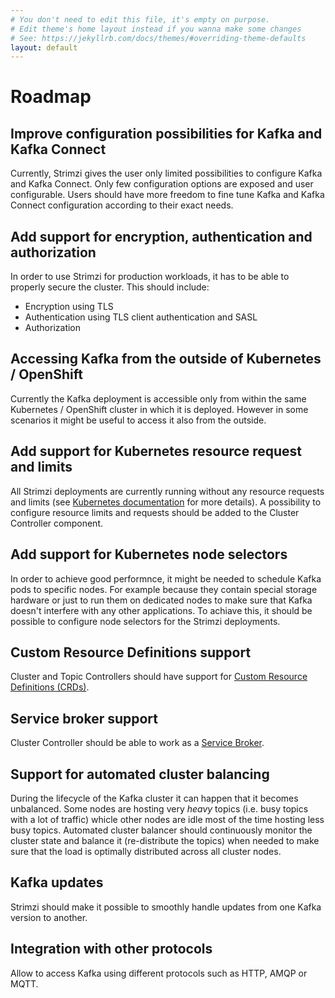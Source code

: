```yaml
---
# You don't need to edit this file, it's empty on purpose.
# Edit theme's home layout instead if you wanna make some changes
# See: https://jekyllrb.com/docs/themes/#overriding-theme-defaults
layout: default
---
```


# Roadmap

## Improve configuration possibilities for Kafka and Kafka Connect

Currently, Strimzi gives the user only limited possibilities to configure Kafka and Kafka Connect. Only few 
configuration options are exposed and user configurable. Users should have more freedom to fine tune Kafka and 
Kafka Connect configuration according to their exact needs.

## Add support for encryption, authentication and authorization

In order to use Strimzi for production workloads, it has to be able to properly secure the cluster. This should 
include:

* Encryption using TLS
* Authentication using TLS client authentication and SASL
* Authorization

## Accessing Kafka from the outside of Kubernetes / OpenShift

Currently the Kafka deployment is accessible only from within the same Kubernetes / OpenShift cluster in which it is 
deployed. However in some scenarios it might be useful to access it also from the outside.

## Add support for Kubernetes resource request and limits

All Strimzi deployments are currently running without any resource requests and limits (see 
[Kubernetes documentation](https://kubernetes.io/docs/concepts/configuration/manage-compute-resources-container/) 
for more details). A possibility to configure resource limits and requests should be added to the Cluster Controller 
component.

## Add support for Kubernetes node selectors

In order to achieve good performnce, it might be needed to schedule Kafka pods to specific nodes. For example because 
they contain special storage hardware or just to run them on dedicated nodes to make sure that Kafka doesn't interfere 
with any other applications. To achiave this, it should be possible to configure node selectors for the Strimzi 
deployments.

## Custom Resource Definitions support

Cluster and Topic Controllers should have support for [Custom Resource Definitions (CRDs)](https://kubernetes.io/docs/concepts/api-extension/custom-resources/).

## Service broker support

Cluster Controller should be able to work as a [Service Broker](https://www.openservicebrokerapi.org/).

## Support for automated cluster balancing

During the lifecycle of the Kafka cluster it can happen that it becomes unbalanced. Some nodes are hosting very _heavy_ 
topics (i.e. busy topics with a lot of traffic) whicle other nodes are idle most of the time hosting less busy topics.
Automated cluster balancer should continuously monitor the cluster state and balance it (re-distribute the topics) when 
needed to make sure that the load is optimally distributed across all cluster nodes.

## Kafka updates

Strimzi should make it possible to smoothly handle updates from one Kafka version to another.

## Integration with other protocols

Allow to access Kafka using different protocols such as HTTP, AMQP or MQTT.